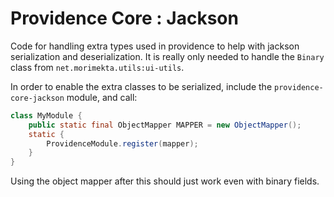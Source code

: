 Providence Core : Jackson
=========================

Code for handling extra types used in providence to help with jackson
serialization and deserialization. It is really only needed to handle the
`Binary` class from `net.morimekta.utils:ui-utils`.

In order to enable the extra classes to be serialized, include
the `providence-core-jackson` module, and call:

```java
class MyModule {
    public static final ObjectMapper MAPPER = new ObjectMapper();
    static {
        ProvidenceModule.register(mapper);
    }
}
```

Using the object mapper after this should just work even with binary
fields.
